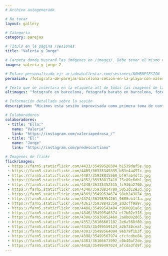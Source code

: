 ```yaml
---
# Archivo autogenerado

# No tocar
layout: gallery

# Categoria
category: parejas

# Título en la página /sesiones
title: "Valeria y Jorge"

# Carpeta donde buscará las imágenes en /images/. Debe tener el mismo nombre y sin espacios
images: valeria-y-jorge-2

# Enlace personalizado ej: ariadnaballestar.com/sesiones/NOMBRESESION
permalink: /fotografa-de-parejas-barcelona-sesion-en-la-playa-con-valeria-y-jorge

# Texto que se insertara en la etiqueta alt de todas las imagenes de la sesión
altimages: "fotografo en barcelona, fotografo barato en barcelona, fotografo de bodas, fotografo de bodas en barcelona, sesion de fotos en la playa, fotos de pareja, fotos romanticas"

# Información detallada sobre la sesión
description: "Hicimos esta sesión improvisada como primera toma de contacto. Aprovechamos que en Abril aún no hay mucha gente en la playa. Tuvimos una mañana llena de fotos, pero sobre todo, con muchas risas. ¡Espero que os gusten!"

# Colaboradores
colaboradores:
 - title: "Ella:"
   name: "Valeria"
   link: "https://instagram.com/valeriapedrosa_/"
 - title: "Él:"
   name: "Jorge"
   link: "https://instagram.com/predescartiano"

# Imagenes de flickr
flickrimages:
 - https://farm5.staticflickr.com/4433/35499526504_b1539daf5e.jpg
 - https://farm5.staticflickr.com/4405/36335345835_b53e4a497c.jpg
 - https://farm5.staticflickr.com/4407/35938815560_bf9fab4df2.jpg
 - https://farm5.staticflickr.com/4352/35938817410_75c89c6db1.jpg
 - https://farm5.staticflickr.com/4340/36335352515_fc936a2700.jpg
 - https://farm5.staticflickr.com/4340/35938824780_5052d12e2d.jpg
 - https://farm5.staticflickr.com/4369/35499534674_98eb143874.jpg
 - https://farm5.staticflickr.com/4374/36198954261_9886cb4f1a.jpg
 - https://farm5.staticflickr.com/4361/35938842350_2d2cff9a97.jpg
 - https://farm5.staticflickr.com/4408/35499543404_c960091a6c.jpg
 - https://farm5.staticflickr.com/4346/35499546374_ef7b02e318.jpg
 - https://farm5.staticflickr.com/4300/35938852460_2a8b092d65.jpg
 - https://farm5.staticflickr.com/4352/36166661102_2e6a568f00.jpg
 - https://farm5.staticflickr.com/4435/35499559124_a26730ceaf.jpg
 - https://farm5.staticflickr.com/4303/35499564094_9eb79f1b3f.jpg
 - https://farm5.staticflickr.com/4398/35499567974_cfcfcdbe84.jpg
 - https://farm5.staticflickr.com/4383/36166673992_c0b40af2de.jpg
 - https://farm5.staticflickr.com/4418/35499497024_afcda3fd9f.jpg
---
```

